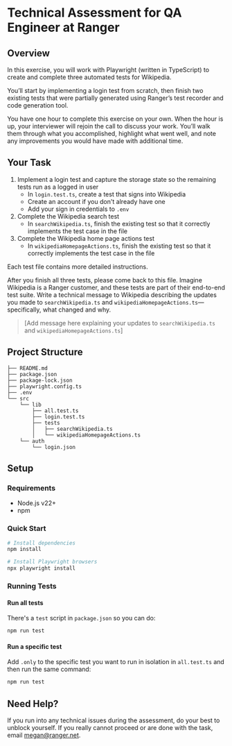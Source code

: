 # Technical Assessment for QA Engineer at Ranger

## Overview

In this exercise, you will work with Playwright (written in TypeScript) to create and complete three automated tests for Wikipedia.

You’ll start by implementing a login test from scratch, then finish two existing tests that were partially generated using Ranger’s test recorder and code generation tool.

You have one hour to complete this exercise on your own. When the hour is up, your interviewer will rejoin the call to discuss your work. You’ll walk them through what you accomplished, highlight what went well, and note any improvements you would have made with additional time.

## Your Task

1. Implement a login test and capture the storage state so the remaining tests run as a logged in user
    - In `login.test.ts`, create a test that signs into Wikipedia
    - Create an account if you don't already have one
    - Add your sign in credentials to `.env`
2. Complete the Wikipedia search test
    - In `searchWikipedia.ts`, finish the existing test so that it correctly implements the test case in the file
3. Complete the Wikipedia home page actions test
    - In `wikipediaHomepageActions.ts`, finish the existing test so that it correctly implements the test case in the file

Each test file contains more detailed instructions.

After you finish all three tests, please come back to this file. Imagine Wikipedia is a Ranger customer, and these tests are part of their end-to-end test suite. Write a technical message to Wikipedia describing the updates you made to `searchWikipedia.ts` and `wikipediaHomepageActions.ts`—specifically, what changed and why.

> [Add message here explaining your updates to `searchWikipedia.ts` and `wikipediaHomepageActions.ts`]

## Project Structure

```plaintext
├── README.md
├── package.json
├── package-lock.json
├── playwright.config.ts
├── .env
└── src
    └── lib
        ├── all.test.ts
        ├── login.test.ts
        ├── tests
        │   ├── searchWikipedia.ts
        │   └── wikipediaHomepageActions.ts
    └── auth
        └── login.json
```

## Setup

### Requirements

-   Node.js v22+
-   npm

### Quick Start

```bash
# Install dependencies
npm install

# Install Playwright browsers
npx playwright install
```

### Running Tests

#### Run all tests

There's a `test` script in `package.json` so you can do:

```bash
npm run test
```

#### Run a specific test

Add `.only` to the specific test you want to run in isolation in `all.test.ts` and then run the same command:

```bash
npm run test
```

## Need Help?

If you run into any technical issues during the assessment, do your best to unblock yourself. If you really cannot proceed or are done with the task, email megan@ranger.net.
